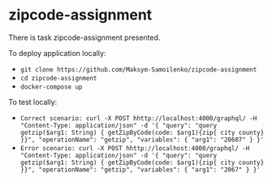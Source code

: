 # zipcode-assignment

There is task zipcode-assignment presented.

To  deploy application locally:
* `git clone https://github.com/Maksym-Samoilenko/zipcode-assignment`
* `cd zipcode-assignment`
* `docker-compose up`

To test locally:
* `Correct scenario: curl -X POST hhttp://localhost:4000/graphql/
   -H "Content-Type: application/json"
   -d '{
  "query": "query getzip($arg1: String) { getZipByCode(code: $arg1){zip{ city county} }}",
  "operationName": "getzip",
  "variables": { "arg1": "20607" }
}'  `
* `Error scenario: curl -X POST hhttp://localhost:4000/graphql/
   -H "Content-Type: application/json"
   -d '{
  "query": "query getzip($arg1: String) { getZipByCode(code: $arg1){zip{ city county} }}",
  "operationName": "getzip",
  "variables": { "arg1": "2067" }
}'  `
